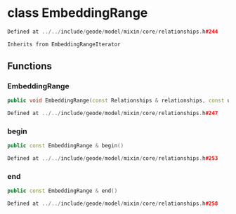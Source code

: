 # class EmbeddingRange

```cpp
Defined at ../../include/geode/model/mixin/core/relationships.h#244
```

```cpp
Inherits from EmbeddingRangeIterator
```



## Functions

### EmbeddingRange

```cpp
public void EmbeddingRange(const Relationships & relationships, const uuid & component_id)
```

```cpp
Defined at ../../include/geode/model/mixin/core/relationships.h#247
```

### begin

```cpp
public const EmbeddingRange & begin()
```

```cpp
Defined at ../../include/geode/model/mixin/core/relationships.h#253
```

### end

```cpp
public const EmbeddingRange & end()
```

```cpp
Defined at ../../include/geode/model/mixin/core/relationships.h#258
```



